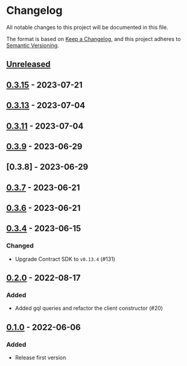# Changelog

All notable changes to this project will be documented in this file.

The format is based on [Keep a Changelog](https://keepachangelog.com/en/1.0.0/),
and this project adheres to [Semantic Versioning](https://semver.org/spec/v2.0.0.html).

## [Unreleased]

## [0.3.15] - 2023-07-21

## [0.3.13] - 2023-07-04

## [0.3.11] - 2023-07-04

## [0.3.9] - 2023-06-29

## [0.3.8] - 2023-06-29

## [0.3.7] - 2023-06-21

## [0.3.6] - 2023-06-21

## [0.3.4] - 2023-06-15

### Changed

- Upgrade Contract SDK to `v0.13.4` (#131)

## [0.2.0] - 2022-08-17

### Added

- Added gql queries and refactor the client constructor (#20)

## [0.1.0] - 2022-06-06

### Added

- Release first version

[unreleased]: https://github.com/subquery/network-clients/compare/v0.3.15...HEAD
[0.3.15]: https://github.com/subquery/network-clients/compare/v0.3.13...v0.3.15
[0.3.13]: https://github.com/subquery/network-clients/compare/v0.3.11...v0.3.13
[0.3.11]: https://github.com/subquery/network-clients/compare/v0.3.9...v0.3.11
[0.3.9]: https://github.com/subquery/network-clients/compare/v0.3.7...v0.3.9
[0.3.7]: https://github.com/subquery/network-clients/compare/v0.3.6...v0.3.7
[0.3.6]: https://github.com/subquery/network-clients/compare/v0.3.4...v0.3.6
[0.3.4]: https://github.com/subquery/network-clients/compare/v0.2.0...v0.3.4
[0.2.0]: https://github.com/subquery/network-clients/compare/v0.1.0...v0.2.0
[0.1.0]: https://github.com/subquery/network-clients/releases/tag/v0.1.0
